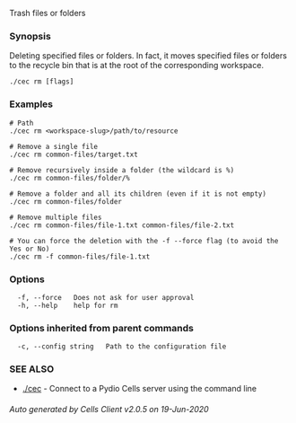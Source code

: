 Trash files or folders

### Synopsis

Deleting specified files or folders. In fact, it moves specified files or folders to the recycle bin that is at the root of the corresponding workspace.

```
./cec rm [flags]
```

### Examples

```
# Path
./cec rm <workspace-slug>/path/to/resource

# Remove a single file
./cec rm common-files/target.txt

# Remove recursively inside a folder (the wildcard is %)
./cec rm common-files/folder/%

# Remove a folder and all its children (even if it is not empty)
./cec rm common-files/folder

# Remove multiple files
./cec rm common-files/file-1.txt common-files/file-2.txt

# You can force the deletion with the -f --force flag (to avoid the Yes or No)
./cec rm -f common-files/file-1.txt

```

### Options

```
  -f, --force   Does not ask for user approval
  -h, --help    help for rm
```

### Options inherited from parent commands

```
  -c, --config string   Path to the configuration file
```

### SEE ALSO

* [./cec](./cec)	 - Connect to a Pydio Cells server using the command line

###### Auto generated by Cells Client v2.0.5 on 19-Jun-2020
